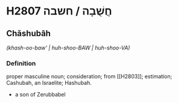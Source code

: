# H2807 חֲשֻׁבָה / חשבה

## Chăshubâh

_(khash-oo-baw' | huh-shoo-BAW | huh-shoo-VA)_

### Definition

proper masculine noun; consideration; from [[H2803]]; estimation; Cashubah, an Israelite; Hashubah.

- a son of Zerubbabel
